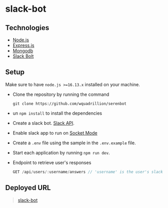 # slack-bot


## Technologies

- [Node.js](https://github.com/nodejs/node)
- [Express.js](https://github.com/expressjs/express)
- [Mongodb](https://github.com/mongodb/mongo)
- [Slack Bolt](https://slack.dev/bolt-js/concepts)

## Setup

Make sure to have `node.js >=16.13.x` installed on your machine.

- Clone the repository by running the command

  ```[bash]
  git clone https://github.com/wquadrillion/serenbot
  ```

- un `npm install` to install the dependencies

- Create a slack bot. [Slack API](https://api.slack.com/apps/). 

- Enable slack app to run on [Socket Mode](https://slack.dev/bolt-js/concepts#socket-mode)

- Create a `.env` file using the sample in the `.env.example` file.

- Start each application by running `npm run dev`.

- Endpoint to retrieve user's responses

  ```javascript
  GET /api/users/:username/answers // 'username' is the user's slack username


  ```
## Deployed URL
> [slack-bot](https://quad-seren-bot.herokuapp.com/)